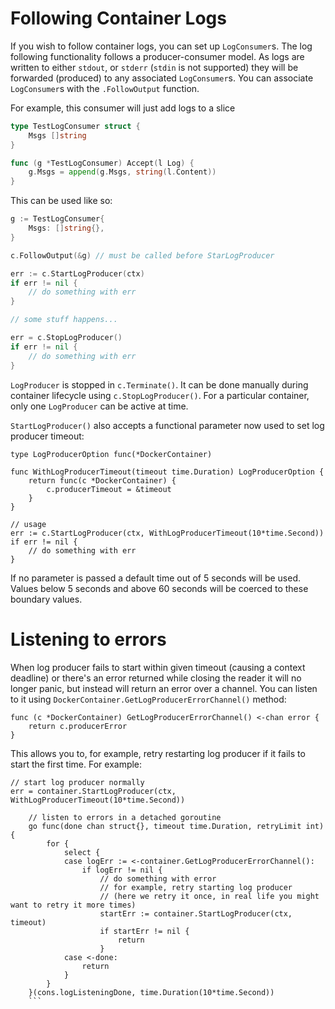 # Following Container Logs

If you wish to follow container logs, you can set up `LogConsumer`s.  The log
following functionality follows a producer-consumer model. As logs are written to either `stdout`,
or `stderr` (`stdin` is not supported) they will be forwarded (produced) to any
associated `LogConsumer`s.  You can associate `LogConsumer`s with the
`.FollowOutput` function.

For example, this consumer will just add logs to a slice

```go
type TestLogConsumer struct {
	Msgs []string
}

func (g *TestLogConsumer) Accept(l Log) {
	g.Msgs = append(g.Msgs, string(l.Content))
}
```
This can be used like so:
```go
g := TestLogConsumer{
	Msgs: []string{},
}

c.FollowOutput(&g) // must be called before StarLogProducer

err := c.StartLogProducer(ctx)
if err != nil {
	// do something with err
}

// some stuff happens...

err = c.StopLogProducer()
if err != nil {
	// do something with err
}
```

`LogProducer` is stopped in `c.Terminate()`. It can be done manually during container lifecycle
using `c.StopLogProducer()`. For a particular container, only one `LogProducer` can be active at time.

`StartLogProducer()` also accepts a functional parameter now used to set log producer timeout:
```golang
type LogProducerOption func(*DockerContainer)

func WithLogProducerTimeout(timeout time.Duration) LogProducerOption {
	return func(c *DockerContainer) {
		c.producerTimeout = &timeout
	}
}

// usage
err := c.StartLogProducer(ctx, WithLogProducerTimeout(10*time.Second))
if err != nil {
	// do something with err
}
```

If no parameter is passed a default time out of 5 seconds will be used. Values below 5 seconds and above 60 seconds will
be coerced to these boundary values.

# Listening to errors

When log producer fails to start within given timeout (causing a context deadline) or there's an error returned while closing the reader it will no longer panic, but instead will return an error over a channel. You can listen to it using `DockerContainer.GetLogProducerErrorChannel()` method:
```golang
func (c *DockerContainer) GetLogProducerErrorChannel() <-chan error {
	return c.producerError
}
```

This allows you to, for example, retry restarting log producer if it fails to start the first time. For example:
```golang
// start log producer normally
err = container.StartLogProducer(ctx, WithLogProducerTimeout(10*time.Second))

	// listen to errors in a detached goroutine
	go func(done chan struct{}, timeout time.Duration, retryLimit int) {
		for {
			select {
			case logErr := <-container.GetLogProducerErrorChannel():
				if logErr != nil {
					// do something with error
					// for example, retry starting log producer 
					// (here we retry it once, in real life you might want to retry it more times)
					startErr := container.StartLogProducer(ctx, timeout)
					if startErr != nil {
						return 
					}
			case <-done:
				return
			}
		}
	}(cons.logListeningDone, time.Duration(10*time.Second))
	```